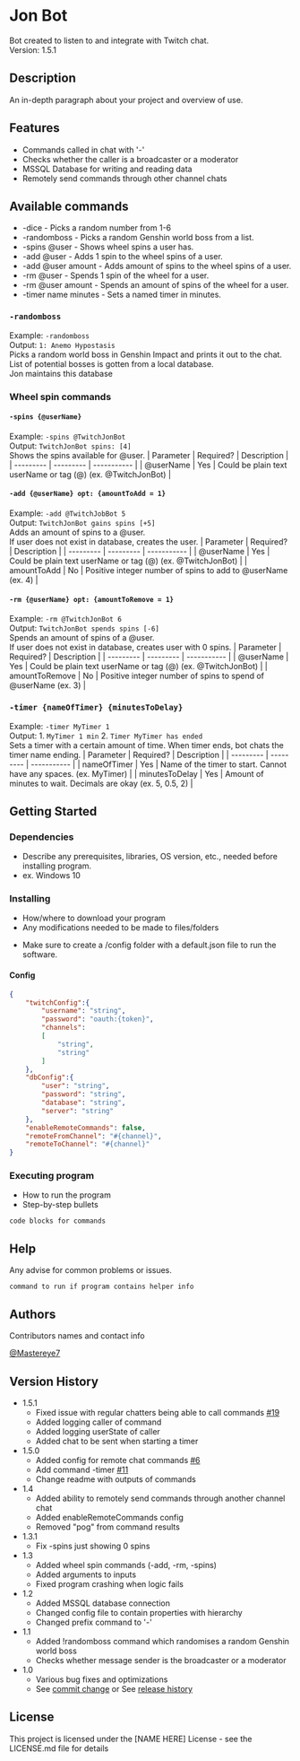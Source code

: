 # Jon Bot

Bot created to listen to and integrate with Twitch chat.\
Version: 1.5.1

## Description

An in-depth paragraph about your project and overview of use.

## Features

- Commands called in chat with '-'
- Checks whether the caller is a broadcaster or a moderator
- MSSQL Database for writing and reading data
- Remotely send commands through other channel chats

## Available commands

* -dice - Picks a random number from 1-6
* -randomboss - Picks a random Genshin world boss from a list.
* -spins @user - Shows wheel spins a user has.
* -add @user - Adds 1 spin to the wheel spins of a user.
* -add @user amount - Adds amount of spins to the wheel spins of a user.
* -rm @user - Spends 1 spin of the wheel for a user.
* -rm @user amount - Spends an amount of spins of the wheel for a user.
* -timer name minutes - Sets a named timer in minutes.

### `-randomboss`
Example: `-randomboss`\
Output: `1: Anemo Hypostasis`\
Picks a random world boss in Genshin Impact and prints it out to the chat.\
List of potential bosses is gotten from a local database.\
Jon maintains this database

### Wheel spin commands
#### `-spins {@userName}`
Example: `-spins @TwitchJonBot`\
Output: `TwitchJonBot spins: [4]`\
Shows the spins available for @user.
| Parameter | Required? | Description |
| --------- | --------- | ----------- |
| @userName | Yes | Could be plain text userName or tag (@) (ex. @TwitchJonBot) |

#### `-add {@userName} opt: {amountToAdd = 1}`
Example: `-add @TwitchJobBot 5`\
Output: `TwitchJonBot gains spins [+5]`\
Adds an amount of spins to a @user.\
If user does not exist in database, creates the user.
| Parameter | Required? | Description |
| --------- | --------- | ----------- |
| @userName | Yes | Could be plain text userName or tag (@) (ex. @TwitchJonBot) |
| amountToAdd | No | Positive integer number of spins to add to @userName (ex. 4) |

#### `-rm {@userName} opt: {amountToRemove = 1}`
Example: `-rm @TwitchJonBot 6`\
Output: `TwitchJonBot spends spins [-6]`\
Spends an amount of spins of a @user.\
If user does not exist in database, creates user with 0 spins.
| Parameter | Required? | Description |
| --------- | --------- | ----------- |
| @userName | Yes  | Could be plain text userName or tag (@) (ex. @TwitchJonBot) |
| amountToRemove | No | Positive integer number of spins to spend of @userName (ex. 3) |

### `-timer {nameOfTimer} {minutesToDelay}`
Example: `-timer MyTimer 1`\
Output: 1. `MyTimer 1 min` 2. `Timer MyTimer has ended`\
Sets a timer with a certain amount of time. When timer ends, bot chats the timer name ending.
| Parameter | Required? | Description |
| --------- | --------- | ----------- |
| nameOfTimer | Yes | Name of the timer to start. Cannot have any spaces. (ex. MyTimer) |
| minutesToDelay |  Yes | Amount of minutes to wait. Decimals are okay (ex. 5, 0.5, 2) |

## Getting Started

### Dependencies

* Describe any prerequisites, libraries, OS version, etc., needed before installing program.
* ex. Windows 10

### Installing

* How/where to download your program
* Any modifications needed to be made to files/folders

- Make sure to create a /config folder with a default.json file to run the software.

#### Config
```json
{
    "twitchConfig":{
        "username": "string",
        "password": "oauth:{token}",
        "channels": 
        [
            "string",
            "string"
        ]
    },
    "dbConfig":{
        "user": "string",
        "password": "string",
        "database": "string",
        "server": "string"
    },
    "enableRemoteCommands": false,
    "remoteFromChannel": "#{channel}",
    "remoteToChannel": "#{channel}"
}
```

### Executing program

* How to run the program
* Step-by-step bullets
```
code blocks for commands
```

## Help

Any advise for common problems or issues.
```
command to run if program contains helper info
```

## Authors

Contributors names and contact info

[@Mastereye7](https://twitter.com/Mastereye7)

## Version History
* 1.5.1
    * Fixed issue with regular chatters being able to call commands [#19](https://github.com/Mastereye7/JonBot/issues/19)
    * Added logging caller of command
    * Added logging userState of caller
    * Added chat to be sent when starting a timer
* 1.5.0
    * Added config for remote chat commands [#6](https://github.com/Mastereye7/JonBot/issues/6)
    * Add command -timer [#11](https://github.com/Mastereye7/JonBot/issues/11)
    * Change readme with outputs of commands
* 1.4
    * Added ability to remotely send commands through another channel chat
    * Added enableRemoteCommands config
    * Removed "pog" from command results
* 1.3.1
    * Fix -spins just showing 0 spins
* 1.3
    * Added wheel spin commands (-add, -rm, -spins)
    * Added arguments to inputs
    * Fixed program crashing when logic fails
* 1.2
    * Added MSSQL database connection
    * Changed config file to contain properties with hierarchy
    * Changed prefix command to '-'
* 1.1
    * Added !randomboss command which randomises a random Genshin world boss
    * Checks whether message sender is the broadcaster or a moderator
* 1.0
    * Various bug fixes and optimizations
    * See [commit change]() or See [release history]()

## License

This project is licensed under the [NAME HERE] License - see the LICENSE.md file for details

